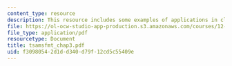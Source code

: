 ```yaml
---
content_type: resource
description: This resource includes some examples of applications in climate.
file: https://ol-ocw-studio-app-production.s3.amazonaws.com/courses/12-864-inference-from-data-and-models-spring-2005/f30980542d1dd340d79f12cd5c55409e_tsamsfmt_chap3.pdf
file_type: application/pdf
resourcetype: Document
title: tsamsfmt_chap3.pdf
uid: f3098054-2d1d-d340-d79f-12cd5c55409e
---
```

